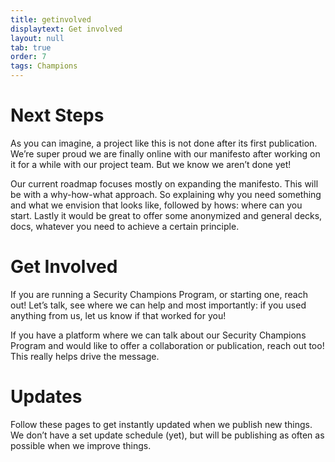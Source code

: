 ```yaml
---
title: getinvolved
displaytext: Get involved
layout: null
tab: true
order: 7
tags: Champions
---
```


# Next Steps
As you can imagine, a project like this is not done after its first publication. We’re super proud we are finally online with our manifesto after working on it for a while with our project team. But we know we aren’t done yet!

Our current roadmap focuses mostly on expanding the manifesto. This will be with a why-how-what approach. So explaining why you need something and what we envision that looks like, followed by hows: where can you start. Lastly it would be great to offer some anonymized and general decks, docs, whatever you need to achieve a certain principle.

# Get Involved
If you are running a Security Champions Program, or starting one, reach out! Let’s talk, see where we can help and most importantly: if you used anything from us, let us know if that worked for you!

If you have a platform where we can talk about our Security Champions Program and would like to offer a collaboration or publication, reach out too! This really helps drive the message.

# Updates
Follow these pages to get instantly updated when we publish new things. We don’t have a set update schedule (yet), but will be publishing as often as possible when we improve things.
